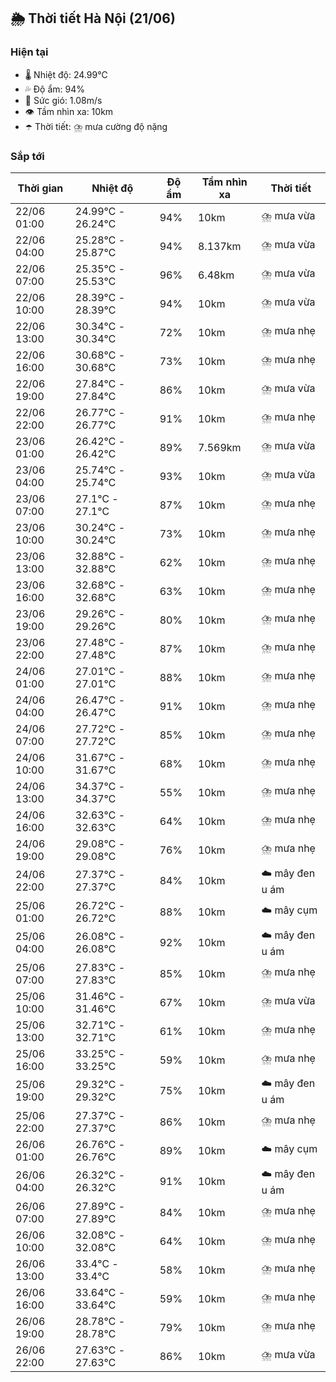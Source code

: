 ## 🌦️ Thời tiết Hà Nội (21/06)

### Hiện tại

- 🌡️ Nhiệt độ: 24.99℃
- 💦 Độ ẩm: 94%
- 💨 Sức gió: 1.08m/s
- 👁️ Tầm nhìn xa: 10km
- ☂️ Thời tiết: ⛈️ mưa cường độ nặng

### Sắp tới

| Thời gian | Nhiệt độ | Độ ẩm | Tầm nhìn xa | Thời tiết |
| --- | --- | --- | --- | --- |
| 22/06 01:00 | 24.99℃ - 26.24℃ | 94% | 10km | ⛈️ mưa vừa |
| 22/06 04:00 | 25.28℃ - 25.87℃ | 94% | 8.137km | ⛈️ mưa vừa |
| 22/06 07:00 | 25.35℃ - 25.53℃ | 96% | 6.48km | ⛈️ mưa vừa |
| 22/06 10:00 | 28.39℃ - 28.39℃ | 94% | 10km | ⛈️ mưa vừa |
| 22/06 13:00 | 30.34℃ - 30.34℃ | 72% | 10km | ⛈️ mưa nhẹ |
| 22/06 16:00 | 30.68℃ - 30.68℃ | 73% | 10km | ⛈️ mưa nhẹ |
| 22/06 19:00 | 27.84℃ - 27.84℃ | 86% | 10km | ⛈️ mưa vừa |
| 22/06 22:00 | 26.77℃ - 26.77℃ | 91% | 10km | ⛈️ mưa nhẹ |
| 23/06 01:00 | 26.42℃ - 26.42℃ | 89% | 7.569km | ⛈️ mưa vừa |
| 23/06 04:00 | 25.74℃ - 25.74℃ | 93% | 10km | ⛈️ mưa vừa |
| 23/06 07:00 | 27.1℃ - 27.1℃ | 87% | 10km | ⛈️ mưa nhẹ |
| 23/06 10:00 | 30.24℃ - 30.24℃ | 73% | 10km | ⛈️ mưa nhẹ |
| 23/06 13:00 | 32.88℃ - 32.88℃ | 62% | 10km | ⛈️ mưa nhẹ |
| 23/06 16:00 | 32.68℃ - 32.68℃ | 63% | 10km | ⛈️ mưa nhẹ |
| 23/06 19:00 | 29.26℃ - 29.26℃ | 80% | 10km | ⛈️ mưa nhẹ |
| 23/06 22:00 | 27.48℃ - 27.48℃ | 87% | 10km | ⛈️ mưa nhẹ |
| 24/06 01:00 | 27.01℃ - 27.01℃ | 88% | 10km | ⛈️ mưa nhẹ |
| 24/06 04:00 | 26.47℃ - 26.47℃ | 91% | 10km | ⛈️ mưa nhẹ |
| 24/06 07:00 | 27.72℃ - 27.72℃ | 85% | 10km | ⛈️ mưa nhẹ |
| 24/06 10:00 | 31.67℃ - 31.67℃ | 68% | 10km | ⛈️ mưa nhẹ |
| 24/06 13:00 | 34.37℃ - 34.37℃ | 55% | 10km | ⛈️ mưa nhẹ |
| 24/06 16:00 | 32.63℃ - 32.63℃ | 64% | 10km | ⛈️ mưa nhẹ |
| 24/06 19:00 | 29.08℃ - 29.08℃ | 76% | 10km | ⛈️ mưa nhẹ |
| 24/06 22:00 | 27.37℃ - 27.37℃ | 84% | 10km | ☁️ mây đen u ám |
| 25/06 01:00 | 26.72℃ - 26.72℃ | 88% | 10km | ☁️ mây cụm |
| 25/06 04:00 | 26.08℃ - 26.08℃ | 92% | 10km | ☁️ mây đen u ám |
| 25/06 07:00 | 27.83℃ - 27.83℃ | 85% | 10km | ⛈️ mưa nhẹ |
| 25/06 10:00 | 31.46℃ - 31.46℃ | 67% | 10km | ⛈️ mưa vừa |
| 25/06 13:00 | 32.71℃ - 32.71℃ | 61% | 10km | ⛈️ mưa nhẹ |
| 25/06 16:00 | 33.25℃ - 33.25℃ | 59% | 10km | ⛈️ mưa nhẹ |
| 25/06 19:00 | 29.32℃ - 29.32℃ | 75% | 10km | ☁️ mây đen u ám |
| 25/06 22:00 | 27.37℃ - 27.37℃ | 86% | 10km | ⛈️ mưa nhẹ |
| 26/06 01:00 | 26.76℃ - 26.76℃ | 89% | 10km | ☁️ mây cụm |
| 26/06 04:00 | 26.32℃ - 26.32℃ | 91% | 10km | ☁️ mây đen u ám |
| 26/06 07:00 | 27.89℃ - 27.89℃ | 84% | 10km | ⛈️ mưa nhẹ |
| 26/06 10:00 | 32.08℃ - 32.08℃ | 64% | 10km | ⛈️ mưa nhẹ |
| 26/06 13:00 | 33.4℃ - 33.4℃ | 58% | 10km | ⛈️ mưa nhẹ |
| 26/06 16:00 | 33.64℃ - 33.64℃ | 59% | 10km | ⛈️ mưa nhẹ |
| 26/06 19:00 | 28.78℃ - 28.78℃ | 79% | 10km | ⛈️ mưa nhẹ |
| 26/06 22:00 | 27.63℃ - 27.63℃ | 86% | 10km | ⛈️ mưa vừa |
